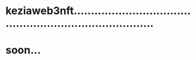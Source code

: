 # keziaweb3nft.............................................................................
# soon...
